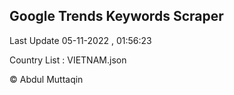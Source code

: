 

## Google Trends Keywords Scraper 
 
Last Update 05-11-2022 , 01:56:23

Country List :
VIETNAM.json



© Abdul Muttaqin 
